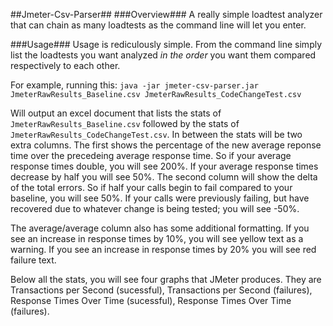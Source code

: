 ##Jmeter-Csv-Parser##
###Overview###
A really simple loadtest analyzer that can chain as many loadtests as the command line will let you enter.

###Usage###
Usage is rediculously simple. From the command line simply list the loadtests you want analyzed *in the order* you want them compared respectively to each other.

For example, running this:
``java -jar jmeter-csv-parser.jar JmeterRawResults_Baseline.csv JmeterRawResults_CodeChangeTest.csv``

Will output an excel document that lists the stats of `JmeterRawResults_Baseline.csv` followed by the stats of `JmeterRawResults_CodeChangeTest.csv`. In between the stats will be two extra columns. The first shows the percentage of the new average reponse time over the precedeing average response time. So if your average response times double, you will see 200%. If your average response times decrease by half you will see 50%. The second column will show the delta of the total errors. So if half your calls begin to fail compared to your baseline, you will see 50%. If your calls were previously failing, but have recovered due to whatever change is being tested; you will see -50%.

The average/average column also has some additional formatting. If you see an increase in response times by 10%, you will see yellow text as a warning. If you see an increase in response times by 20% you will see red failure text.

Below all the stats, you will see four graphs that JMeter produces. They are Transactions per Second (sucessful), Transactions per Second (failures), Response Times Over Time (sucessful), Response Times Over Time (failures).
